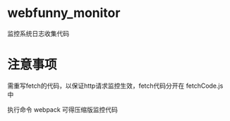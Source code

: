 # webfunny_monitor
监控系统日志收集代码

# 注意事项

需重写fetch的代码，以保证http请求监控生效，fetch代码分开在 fetchCode.js 中

执行命令 webpack 可得压缩版监控代码
